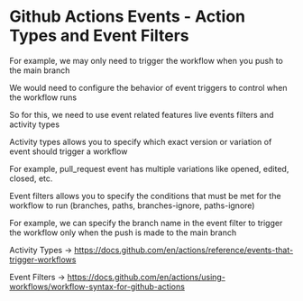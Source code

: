 # Github Actions Events - Action Types and Event Filters

For example, we may only need to trigger the workflow when you push to the main branch

We would need to configure the behavior of event triggers to control when the workflow runs

So for this, we need to use event related features live events filters and activity types

Activity types allows you to specify which exact version or variation of event should trigger a workflow

For example, pull_request event has multiple variations like opened, edited, closed, etc.

Event filters allows you to specify the conditions that must be met for the workflow to run (branches, paths, branches-ignore, paths-ignore)

For example, we can specify the branch name in the event filter to trigger the workflow only when the push is made to the main branch

Activity Types -> https://docs.github.com/en/actions/reference/events-that-trigger-workflows

Event Filters -> https://docs.github.com/en/actions/using-workflows/workflow-syntax-for-github-actions
